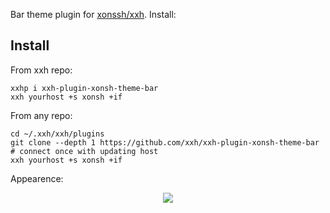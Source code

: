 Bar theme plugin for [xonssh/xxh](https://github.com/xxh/xxh). Install:

## Install
From xxh repo:
```
xxhp i xxh-plugin-xonsh-theme-bar
xxh yourhost +s xonsh +if
```
From any repo:
```
cd ~/.xxh/xxh/plugins
git clone --depth 1 https://github.com/xxh/xxh-plugin-xonsh-theme-bar
# connect once with updating host
xxh yourhost +s xonsh +if
```

Appearence:
<p align="center">  
  <a href="https://asciinema.org/a/osSEzqnmH9pMYEZibNe2K7ZL7" target="_blank"><img src="https://asciinema.org/a/osSEzqnmH9pMYEZibNe2K7ZL7.svg"></a><br>
</p>
